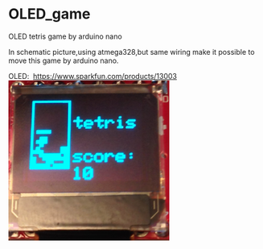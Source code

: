 # OLED_game   

OLED tetris game by arduino nano

In schematic picture,using atmega328,but same wiring make it possible to move this game by arduino nano.

OLED:  https://www.sparkfun.com/products/13003
<img src="picture/tetris.png" width=320px>
